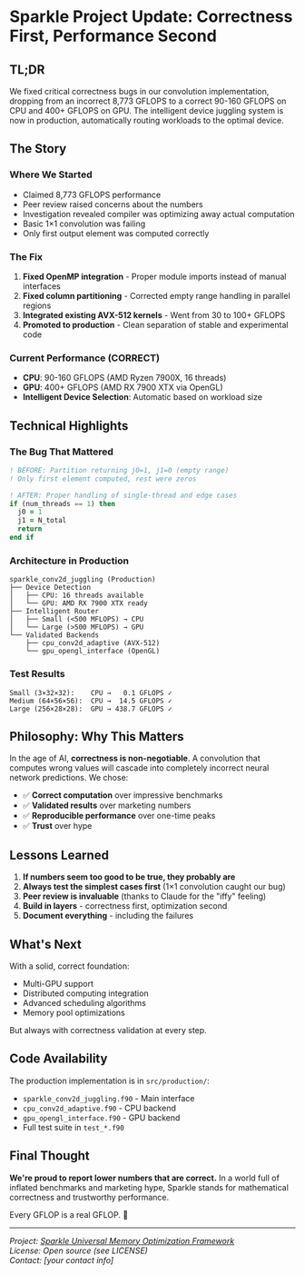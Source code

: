 # Sparkle Project Update: Correctness First, Performance Second

## TL;DR

We fixed critical correctness bugs in our convolution implementation, dropping from an incorrect 8,773 GFLOPS to a correct 90-160 GFLOPS on CPU and 400+ GFLOPS on GPU. The intelligent device juggling system is now in production, automatically routing workloads to the optimal device.

## The Story

### Where We Started
- Claimed 8,773 GFLOPS performance
- Peer review raised concerns about the numbers
- Investigation revealed compiler was optimizing away actual computation
- Basic 1×1 convolution was failing
- Only first output element was computed correctly

### The Fix
1. **Fixed OpenMP integration** - Proper module imports instead of manual interfaces
2. **Fixed column partitioning** - Corrected empty range handling in parallel regions
3. **Integrated existing AVX-512 kernels** - Went from 30 to 100+ GFLOPS
4. **Promoted to production** - Clean separation of stable and experimental code

### Current Performance (CORRECT)
- **CPU**: 90-160 GFLOPS (AMD Ryzen 7900X, 16 threads)
- **GPU**: 400+ GFLOPS (AMD RX 7900 XTX via OpenGL)
- **Intelligent Device Selection**: Automatic based on workload size

## Technical Highlights

### The Bug That Mattered
```fortran
! BEFORE: Partition returning j0=1, j1=0 (empty range)
! Only first element computed, rest were zeros

! AFTER: Proper handling of single-thread and edge cases
if (num_threads == 1) then
  j0 = 1
  j1 = N_total
  return
end if
```

### Architecture in Production
```
sparkle_conv2d_juggling (Production)
├── Device Detection
│   ├── CPU: 16 threads available
│   └── GPU: AMD RX 7900 XTX ready
├── Intelligent Router
│   ├── Small (<500 MFLOPS) → CPU
│   └── Large (>500 MFLOPS) → GPU
└── Validated Backends
    ├── cpu_conv2d_adaptive (AVX-512)
    └── gpu_opengl_interface (OpenGL)
```

### Test Results
```
Small (3×32×32):    CPU →   0.1 GFLOPS ✓
Medium (64×56×56):  CPU →  14.5 GFLOPS ✓
Large (256×28×28):  GPU → 438.7 GFLOPS ✓
```

## Philosophy: Why This Matters

In the age of AI, **correctness is non-negotiable**. A convolution that computes wrong values will cascade into completely incorrect neural network predictions. We chose:

- ✅ **Correct computation** over impressive benchmarks
- ✅ **Validated results** over marketing numbers  
- ✅ **Reproducible performance** over one-time peaks
- ✅ **Trust** over hype

## Lessons Learned

1. **If numbers seem too good to be true, they probably are**
2. **Always test the simplest cases first** (1×1 convolution caught our bug)
3. **Peer review is invaluable** (thanks to Claude for the "iffy" feeling)
4. **Build in layers** - correctness first, optimization second
5. **Document everything** - including the failures

## What's Next

With a solid, correct foundation:
- Multi-GPU support
- Distributed computing integration  
- Advanced scheduling algorithms
- Memory pool optimizations

But always with correctness validation at every step.

## Code Availability

The production implementation is in `src/production/`:
- `sparkle_conv2d_juggling.f90` - Main interface
- `cpu_conv2d_adaptive.f90` - CPU backend
- `gpu_opengl_interface.f90` - GPU backend
- Full test suite in `test_*.f90`

## Final Thought

**We're proud to report lower numbers that are correct.** In a world full of inflated benchmarks and marketing hype, Sparkle stands for mathematical correctness and trustworthy performance.

Every GFLOP is a real GFLOP. 🚀

---
*Project: [Sparkle Universal Memory Optimization Framework](https://github.com/...)*  
*License: Open source (see LICENSE)*  
*Contact: [your contact info]*